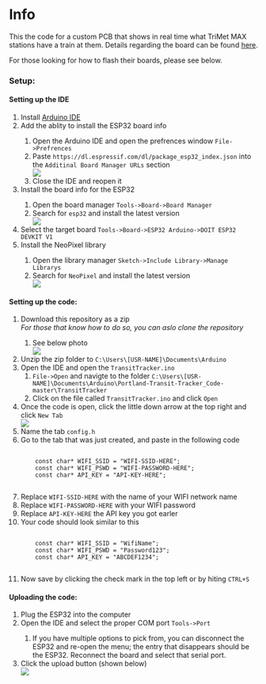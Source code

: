 Info
==========
This the code for a custom PCB that shows in real time what TriMet MAX stations have a train at them. Details regarding the board can be found <a href="https://github.com/HailStorm32/Portland-Transit-Tracker_PCB">here</a>.

For those looking for how to flash their boards, please see below.

### Setup:

#### Setting up the IDE
<ol>
  <li>Install <a href="https://www.arduino.cc/en/software">Arduino IDE</a></li>
  <li>Add the ablity to install the ESP32 board info</li>
    <ol>
      <li>Open the Arduino IDE and open the prefrences window <code>File->Prefrences</code></li>
      <li>Paste <code>https://dl.espressif.com/dl/package_esp32_index.json</code> into the <code>Additinal Board Manager URLs</code> section</li>
      <img src="https://i.imgur.com/czT0oRL.png"></img>
      <li>Close the IDE and reopen it</li>
    </ol>
  <li>Install the board info for the ESP32</li>
    <ol>
      <li>Open the board manager <code>Tools->Board->Board Manager</code></li>
      <li>Search for <code>esp32</code> and install the latest version</li>
      <img src="https://i.imgur.com/iXe5yis.png"></img>
    </ol>
  <li>Select the target board <code>Tools->Board->ESP32 Arduino->DOIT ESP32 DEVKIT V1</code></li>
  <li>Install the NeoPixel library</li>
    <ol>
      <li>Open the library manager <code>Sketch->Include Library->Manage Librarys</code></li>
      <li>Search for <code>NeoPixel</code> and install the latest version</li>
      <img src="https://i.imgur.com/Wmp3QsP.png"></img>
    </ol>
</ol>

#### Setting up the code:
<ol>
  <li>Download this repository as a zip</li>
   <i>For those that know how to do so, you can aslo clone the repository</i>
    <ol>
      <li>See below photo</li>
      <img src="https://i.imgur.com/Zp1LY9E.png"></img>
    </ol>
  <li>Unzip the zip folder to <code>C:\Users\[USR-NAME]\Documents\Arduino</code></li>
  <li>Open the IDE and open the <code>TransitTracker.ino</code> 
    <ol>
      <li><code>File->Open</code> and navigte to the folder <code>C:\Users\[USR-NAME]\Documents\Arduino\Portland-Transit-Tracker_Code-master\TransitTracker</code></li>
      <li>Click on the file called <code>TransitTracker.ino</code> and click <code>Open</code></li>
    </ol>
  <li>Once the code is open, click the little down arrow at the top right and click <code>New Tab</code></li>
  <img src="https://i.imgur.com/vmC6uKa.png"></img>
  <li>Name the tab <code>config.h</code></li>
  <li>Go to the tab that was just created, and paste in the following code</li>
  <pre><code>
    const char* WIFI_SSID = "WIFI-SSID-HERE";
    const char* WIFI_PSWD = "WIFI-PASSWORD-HERE";
    const char* API_KEY = "API-KEY-HERE";
  </code></pre>
  <li>Replace <code>WIFI-SSID-HERE</code> with the name of your WIFI network name</li>
  <li>Replace <code>WIFI-PASSWORD-HERE</code> with your WIFI password</li>
  <li>Replace <code>API-KEY-HERE</code> the API key you got earler</li>
  <li>Your code should look similar to this</li>
  <pre><code>
    const char* WIFI_SSID = "WifiName";
    const char* WIFI_PSWD = "Password123";
    const char* API_KEY = "ABCDEF1234";
  </code></pre>
  <li>Now save by clicking the check mark in the top left or by hiting <code>CTRL+S</code></li>
</ol>

#### Uploading the code:
<ol>
  <li>Plug the ESP32 into the computer</li>
  <li>Open the IDE and select the proper COM port <code>Tools->Port</code></li>
    <ol>
      <li>If you have multiple options to pick from, you can disconnect the ESP32 and re-open the menu; the entry that disappears should be the ESP32. Reconnect the board and select that serial port.</li>
    </ol>
  <li>Click the upload button (shown below)</li>
  <img src="https://i.imgur.com/2ha3b5o.png"></img>
  
  
  
      
